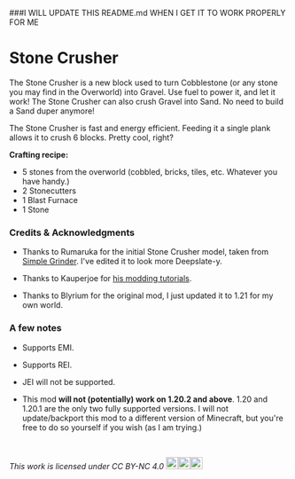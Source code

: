 ###I WILL UPDATE THIS README.md WHEN I GET IT TO WORK PROPERLY FOR ME

# Stone Crusher

The Stone Crusher is a new block used to turn Cobblestone (or any stone you may find in the Overworld) into Gravel. Use fuel to power it, and let it work! The Stone Crusher can also crush Gravel into Sand. No need to build a Sand duper anymore!

The Stone Crusher is fast and energy efficient. Feeding it a single plank allows it to crush 6 blocks. Pretty cool, right?

**Crafting recipe:**

- 5 stones from the overworld (cobbled, bricks, tiles, etc. Whatever you have handy.)
- 2 Stonecutters
- 1 Blast Furnace
- 1 Stone


### Credits & Acknowledgments

* Thanks to Rumaruka for the initial Stone Crusher model, taken from [Simple Grinder](https://modrinth.com/mod/simplegrinder). I've edited it to look more Deepslate-y.

* Thanks to Kauperjoe for [his modding tutorials](https://www.youtube.com/watch?v=0Pr_iHlVKsI&list=PLKGarocXCE1EO43Dlf5JGh7Yk-kRAXUEJ).

* Thanks to Blyrium for the original mod, I just updated it to 1.21 for my own world.

### A few notes

* Supports EMI.

* Supports REI.

* JEI will not be supported.

* This mod **will not (potentially) work on 1.20.2 and above**. 1.20 and 1.20.1 are the only two fully supported versions. I will not update/backport this mod to a different version of Minecraft, but you're free to do so yourself if you wish (as I am trying.)

&nbsp;

<i><p xmlns:cc="http://creativecommons.org/ns#">This work is licensed under <a href="http://creativecommons.org/licenses/by-nc/4.0/" target="_blank" rel="license noopener noreferrer" style="text-decoration: none">CC BY-NC 4.0&nbsp;<img style="height:22px;" src="https://mirrors.creativecommons.org/presskit/icons/cc.svg?ref=chooser-v1"><img style="height:22px;" src="https://mirrors.creativecommons.org/presskit/icons/by.svg?ref=chooser-v1"><img style="height:22px;" src="https://mirrors.creativecommons.org/presskit/icons/nc.svg?ref=chooser-v1"></a></p></i>
